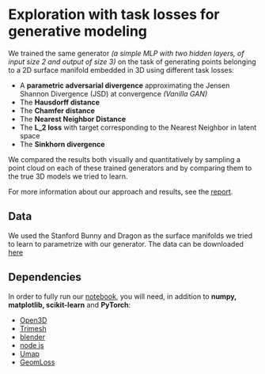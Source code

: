 # Exploration with task losses for generative modeling


We trained the same generator *(a simple MLP with two hidden layers, of input size 2 and output of size 3)* on the task of generating points belonging to a 2D surface manifold embedded in 3D 
using different task losses:

* A **parametric adversarial divergence** approximating the Jensen Shannon Divergence (JSD) at convergence *(Vanilla GAN)*
* The **Hausdorff distance**
* The **Chamfer distance**
* The **Nearest Neighbor Distance**
* The **L_2 loss** with target corresponding to the Nearest Neighbor in latent space
* The **Sinkhorn divergence**

We compared the results both visually and quantitatively by sampling a point cloud on each of these trained generators and by comparing them to the true 3D models we tried to learn.

For more information about our approach and results, see the [report](https://github.com/AdelNabli/Courses-Udem/blob/master/IFT%206132%20-%20StrucPred%26Opt/Project/IFT_6132___Project_Report.pdf).

## Data

We used the Stanford Bunny and Dragon as the surface manifolds we tried to learn to parametrize with our generator. The data can be downloaded [here](https://www.cc.gatech.edu/projects/large_models/)

## Dependencies

In order to fully run our [notebook](https://nbviewer.jupyter.org/github/AdelNabli/Courses-Udem/blob/master/IFT%206132%20-%20StrucPred%26Opt/Project/IFT%206132%20-%20Project.ipynb), you will need, in addition to **numpy, matplotlib, scikit-learn** and **PyTorch**:

* [Open3D](http://www.open3d.org/docs/release/index.html)
* [Trimesh](https://trimsh.org/index.html)
* [blender](https://www.blender.org/)
* [node js](https://nodejs.org/en/download/package-manager/)
* [Umap](https://umap-learn.readthedocs.io/en/latest/)
* [GeomLoss](http://www.kernel-operations.io/geomloss/)
